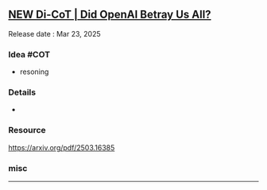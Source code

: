 ## [NEW Di-CoT | Did OpenAI Betray Us All?](https://youtu.be/wUX5jYgZ-ng)
Release date :  Mar 23, 2025 
### Idea #COT
- resoning 

### Details
- 

### Resource
https://arxiv.org/pdf/2503.16385

### misc

---

